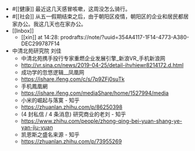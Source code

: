 - #[[健康]] 最近这几天感冒咳嗽，这周没怎么骑行。
- #[[社会]] 从五一假期结束之后，由于朝阳区疫情，朝阳区的企业和居民都居家办公。我这几天也在家办公。
- [[Inbox]]
    - [[xin]] at 14:28: prodrafts://note/?uuid=354A4117-1F14-4773-A380-DEC299787F14
- 中清北苑研究院 刘佳
    - 中清北苑携手投行专家重燃企业发展引擎_新浪VR_手机新浪网
    - http://vr.sina.cn/news/2019-04-25/detail-ihvhiewr8214172.d.html
    - 成功学的忽悠逻辑__凤凰网
    - https://ishare.ifeng.com/c/s/7p9ZFj0suTk
    - 手机鳳凰網
    - https://ishare.ifeng.com/mediaShare/home/1527994/media
    - 小米的崛起与落寞 - 知乎
    - https://zhuanlan.zhihu.com/p/86250398
    - (4 封私信 / 4 条消息) 研究商业的老刘 - 知乎
    - https://www.zhihu.com/people/zhong-qing-bei-yuan-shang-ye-yan-jiu-yuan
    - 凯恩斯之盛名来源 - 知乎
    - https://zhuanlan.zhihu.com/p/73955269
